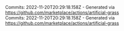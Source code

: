 Commits: 2022-11-20T20:29:18.158Z - Generated via https://github.com/marketplace/actions/artificial-grass
<br>
Commits: 2022-11-20T20:29:18.158Z - Generated via https://github.com/marketplace/actions/artificial-grass
<br>
